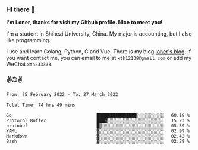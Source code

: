 ### Hi there 👋️

**I'm Loner, thanks for visit my Github profile. Nice to meet you!**

I'm a student in Shihezi University, China. My major is accounting, but I also like programming.

I use and learn Golang, Python, C and Vue. There is my blog [loner's blog](https://www.loner1024.top).  If you want contact me, you can email to me at `xth12138@gmail.com` or add my WeChat `xth233333`.

### ✌️😉✌️

<!--START_SECTION:waka-->

```text
From: 25 February 2022 - To: 27 March 2022

Total Time: 74 hrs 49 mins

Go                                ███████████████░░░░░░░░░░   60.19 %
Protocol Buffer                   ███▓░░░░░░░░░░░░░░░░░░░░░   15.23 %
protobuf                          █▒░░░░░░░░░░░░░░░░░░░░░░░   05.59 %
YAML                              ▓░░░░░░░░░░░░░░░░░░░░░░░░   02.99 %
Markdown                          ▓░░░░░░░░░░░░░░░░░░░░░░░░   02.42 %
Bash                              ▓░░░░░░░░░░░░░░░░░░░░░░░░   02.29 %
```

<!--END_SECTION:waka-->



